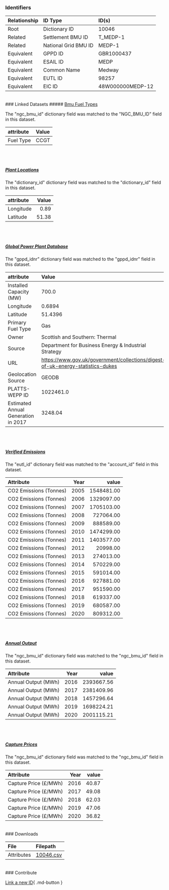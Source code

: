 ### Identifiers

| Relationship   | ID Type              | ID(s)            |
|:---------------|:---------------------|:-----------------|
| Root           | Dictionary ID        | 10046            |
| Related        | Settlement BMU ID    | T_MEDP-1         |
| Related        | National Grid BMU ID | MEDP-1           |
| Equivalent     | GPPD ID              | GBR1000437       |
| Equivalent     | ESAIL ID             | MEDP             |
| Equivalent     | Common Name          | Medway           |
| Equivalent     | EUTL ID              | 98257            |
| Equivalent     | EIC ID               | 48W000000MEDP-12 |

<br>
### Linked Datasets
##### <a href="https://osuked.github.io/Power-Station-Dictionary/datasets/bmu-fuel-types">Bmu Fuel Types</a>



The "ngc_bmu_id" dictionary field was matched to the "NGC_BMU_ID" field in this dataset.

| attribute   | Value   |
|:------------|:--------|
| Fuel Type   | CCGT    |

<br><br>
##### <a href="https://osuked.github.io/Power-Station-Dictionary/datasets/plant-locations">Plant Locations</a>



The "dictionary_id" dictionary field was matched to the "dictionary_id" field in this dataset.

| attribute   |   Value |
|:------------|--------:|
| Longitude   |    0.89 |
| Latitude    |   51.38 |

<br><br>
##### <a href="https://osuked.github.io/Power-Station-Dictionary/datasets/global-power-plant-database">Global Power Plant Database</a>



The "gppd_idnr" dictionary field was matched to the "gppd_idnr" field in this dataset.

| attribute                           | Value                                                                          |
|:------------------------------------|:-------------------------------------------------------------------------------|
| Installed Capacity (MW)             | 700.0                                                                          |
| Longitude                           | 0.6894                                                                         |
| Latitude                            | 51.4396                                                                        |
| Primary Fuel Type                   | Gas                                                                            |
| Owner                               | Scottish and Southern: Thermal                                                 |
| Source                              | Department for Business Energy & Industrial Strategy                           |
| URL                                 | https://www.gov.uk/government/collections/digest-of-uk-energy-statistics-dukes |
| Geolocation Source                  | GEODB                                                                          |
| PLATTS-WEPP ID                      | 1022461.0                                                                      |
| Estimated Annual Generation in 2017 | 3248.04                                                                        |

<br><br>
##### <a href="https://osuked.github.io/Power-Station-Dictionary/datasets/verified-emissions">Verified Emissions</a>



The "eutl_id" dictionary field was matched to the "account_id" field in this dataset.

| Attribute              |   Year |      value |
|:-----------------------|-------:|-----------:|
| CO2 Emissions (Tonnes) |   2005 | 1548481.00 |
| CO2 Emissions (Tonnes) |   2006 | 1329097.00 |
| CO2 Emissions (Tonnes) |   2007 | 1705103.00 |
| CO2 Emissions (Tonnes) |   2008 |  727064.00 |
| CO2 Emissions (Tonnes) |   2009 |  888589.00 |
| CO2 Emissions (Tonnes) |   2010 | 1474299.00 |
| CO2 Emissions (Tonnes) |   2011 | 1403577.00 |
| CO2 Emissions (Tonnes) |   2012 |   20998.00 |
| CO2 Emissions (Tonnes) |   2013 |  274013.00 |
| CO2 Emissions (Tonnes) |   2014 |  570229.00 |
| CO2 Emissions (Tonnes) |   2015 |  591014.00 |
| CO2 Emissions (Tonnes) |   2016 |  927881.00 |
| CO2 Emissions (Tonnes) |   2017 |  951590.00 |
| CO2 Emissions (Tonnes) |   2018 |  619337.00 |
| CO2 Emissions (Tonnes) |   2019 |  680587.00 |
| CO2 Emissions (Tonnes) |   2020 |  809312.00 |

<br><br>
##### <a href="https://osuked.github.io/Power-Station-Dictionary/datasets/annual-output">Annual Output</a>



The "ngc_bmu_id" dictionary field was matched to the "ngc_bmu_id" field in this dataset.

| Attribute           |   Year |      value |
|:--------------------|-------:|-----------:|
| Annual Output (MWh) |   2016 | 2393667.56 |
| Annual Output (MWh) |   2017 | 2381409.96 |
| Annual Output (MWh) |   2018 | 1457296.64 |
| Annual Output (MWh) |   2019 | 1698224.21 |
| Annual Output (MWh) |   2020 | 2001115.21 |

<br><br>
##### <a href="https://osuked.github.io/Power-Station-Dictionary/datasets/capture-prices">Capture Prices</a>



The "ngc_bmu_id" dictionary field was matched to the "ngc_bmu_id" field in this dataset.

| Attribute             |   Year |   value |
|:----------------------|-------:|--------:|
| Capture Price (£/MWh) |   2016 |   40.87 |
| Capture Price (£/MWh) |   2017 |   49.08 |
| Capture Price (£/MWh) |   2018 |   62.03 |
| Capture Price (£/MWh) |   2019 |   47.06 |
| Capture Price (£/MWh) |   2020 |   36.82 |


<br>
### Downloads


| File       | Filepath                                                                              |
|:-----------|:--------------------------------------------------------------------------------------|
| Attributes | [10046.csv](https://osuked.github.io/Power-Station-Dictionary/object_attrs/10046.csv) |


<br>
### Contribute

[Link a new ID](https://docs.google.com/forms/d/e/1FAIpQLSc5jRsQ7NgiLLXbwo9PUdwTQyuqbRwThltG56-o6NVSe7E_nw/viewform?usp=pp_url&entry.251912331=10046){ .md-button }